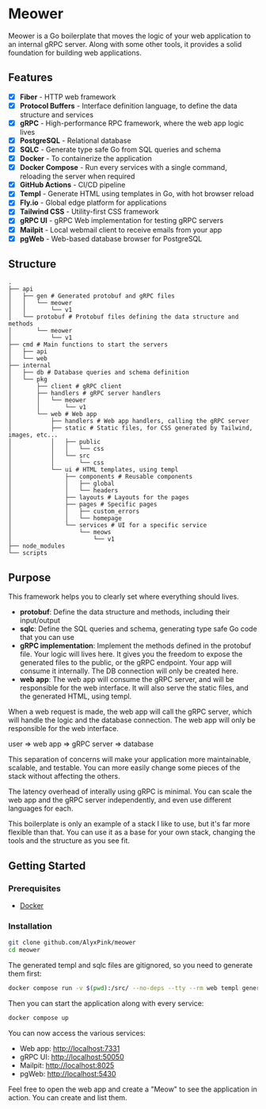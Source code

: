 # Meower

Meower is a Go boilerplate that moves the logic of your web application to an internal gRPC server. Along with some other tools, it provides a solid foundation for building web applications.

## Features

- [x] **Fiber** - HTTP web framework
- [x] **Protocol Buffers** - Interface definition language, to define the data structure and services
- [x] **gRPC** - High-performance RPC framework, where the web app logic lives
- [x] **PostgreSQL** - Relational database
- [x] **SQLC** - Generate type safe Go from SQL queries and schema
- [x] **Docker** - To containerize the application
- [x] **Docker Compose** - Run every services with a single command, reloading the server when required
- [x] **GitHub Actions** - CI/CD pipeline
- [x] **Templ** - Generate HTML using templates in Go, with hot browser reload
- [x] **Fly.io** - Global edge platform for applications
- [x] **Tailwind CSS** - Utility-first CSS framework
- [x] **gRPC UI** - gRPC Web implementation for testing gRPC servers
- [x] **Mailpit** - Local webmail client to receive emails from your app
- [x] **pgWeb** - Web-based database browser for PostgreSQL

## Structure

```
.
├── api
│   ├── gen # Generated protobuf and gRPC files
│   │   └── meower
│   │       └── v1
│   └── protobuf # Protobuf files defining the data structure and methods
│       └── meower
│           └── v1
├── cmd # Main functions to start the servers
│   ├── api
│   └── web
├── internal
│   ├── db # Database queries and schema definition
│   └── pkg
│       ├── client # gRPC client
│       ├── handlers # gRPC server handlers
│       │   └── meower
│       │       └── v1
│       └── web # Web app
│           ├── handlers # Web app handlers, calling the gRPC server
│           ├── static # Static files, for CSS generated by Tailwind, images, etc...
│           │   ├── public
│           │   │   └── css
│           │   └── src
│           │       └── css
│           └── ui # HTML templates, using templ
│               ├── components # Reusable components
│               │   ├── global
│               │   └── headers
│               ├── layouts # Layouts for the pages
│               ├── pages # Specific pages
│               │   ├── custom_errors
│               │   └── homepage
│               └── services # UI for a specific service
│                   └── meows
│                       └── v1
├── node_modules
└── scripts
```

## Purpose

This framework helps you to clearly set where everything should lives.

- **protobuf**: Define the data structure and methods, including their input/output
- **sqlc**: Define the SQL queries and schema, generating type safe Go code that you can use
- **gRPC implementation**: Implement the methods defined in the protobuf file. Your logic will lives here. It gives you the freedom to expose the generated files to the public, or the gRPC endpoint. Your app will consume it internally. The DB connection will only be created here.
- **web app**: The web app will consume the gRPC server, and will be responsible for the web interface. It will also serve the static files, and the generated HTML, using templ.

When a web request is made, the web app will call the gRPC server, which will handle the logic and the database connection. The web app will only be responsible for the web interface.

user => web app => gRPC server => database

This separation of concerns will make your application more maintainable, scalable, and testable. You can more easily change some pieces of the stack without affecting the others.

The latency overhead of interally using gRPC is minimal. You can scale the web app and the gRPC server independently, and even use different languages for each.

This boilerplate is only an example of a stack I like to use, but it's far more flexible than that. You can use it as a base for your own stack, changing the tools and the structure as you see fit.

## Getting Started

### Prerequisites

- [Docker](https://docs.docker.com/get-docker/)

### Installation

```bash
git clone github.com/AlyxPink/meower
cd meower
```

The generated templ and sqlc files are gitignored, so you need to generate them first:

```bash
docker compose run -v $(pwd):/src/ --no-deps --tty --rm web templ generate
```

Then you can start the application along with every service:

```bash
docker compose up
```

You can now access the various services:

- Web app: [http://localhost:7331](http://localhost:7331)
- gRPC UI: [http://localhost:50050](http://localhost:50050)
- Mailpit: [http://localhost:8025](http://localhost:8025)
- pgWeb: [http://localhost:5430](http://localhost:5430)

Feel free to open the web app and create a "Meow" to see the application in action. You can create and list them.
